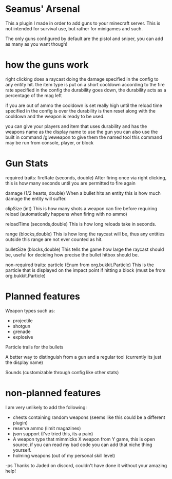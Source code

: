 # Seamus' Arsenal

This a plugin I made in order to add guns to your minecraft server.
This is not intended for survival use, but rather for minigames and such.

The only guns configured by default are the pistol and sniper, you can add as many as you want though!

# how the guns work
right clicking does a raycast doing the damage specified in the config to any entity hit.
the item type is put on a short cooldown according to the fire rate specified in the config
the durability goes down, the durability acts as a percentage of the mag left

if you are out of ammo the cooldown is set really high until the reload time specified in the config is over
the durability is then reset along with the cooldown and the weapon is ready to be used.

you can give your players and item that uses durability and has the weapons name as the display name to use the gun
you can also use the built in command /giveweapon <player> <item type> <gun name> to give them the named tool
this command may be run from console, player, or block

# Gun Stats
required traits:
fireRate (seconds, double)
After firing once via right clicking, this is how many seconds until you are permitted to fire again

damage (1/2 hearts, double)
When a bullet hits an entity this is how much damage the entity will suffer.

clipSize (int)
This is how many shots a weapon can fire before requiring reload (automatically happens when firing with no ammo)

reloadTime (seconds,double)
This is how long reloads take in seconds.

range (blocks,double)
This is how long the raycast will be, thus any entities outside this range are not ever counted as hit.

bulletSize (blocks,double)
This tells the game how large the raycast should be, useful for deciding how precise the bullet hitbox should be.

non-required traits:
particle (Enum from org.bukkit.Particle)
This is the particle that is displayed on the impact point if hitting a block (must be from org.bukkit.Particle)

# Planned features
Weapon types such as:
* projectile
* shotgun
* grenade
* explosive

Particle trails for the bullets

A better way to distinguish from a gun and a regular tool (currently its just the display name)

Sounds (customizable through config like other stats)

# non-planned features
I am very unlikely to add the following:
* chests containing random weapons (seems like this could be a different plugin)
* reserve ammo (limit magazines)
* json support (I've tried this, its a pain)
* A weapon type that mimmicks X weapon from Y game, this is open source, if you can read my bad code you can add that niche thing yourself.
* holming weapons (out of my personal skill level)


-ps
Thanks to Jaded on discord, couldn't have done it without your amazing help!
